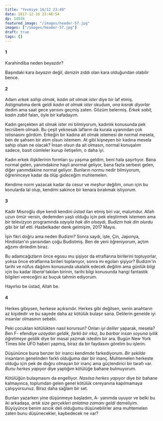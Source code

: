 ```yaml
---
title: "Yevmiye 16/12 23:48"
date: 2017-12-16 23:48:54
dp: 14034
featured_image: "/images/header-57.jpg"
images: ["/images/header-57.jpg"]
draft: true
tags: []
---
```




#### 1

Karahindiba neden beyazdır?

Başındaki kara *beyazın* değil, *denizin* zıddı olan kara olduğundan olabilir
bence.

#### 2

Adam *erkek sahip olmak, kadın ait olmak ister* diye bir laf etmiş. Astigmatıma
denk geldi *kadın at olmak ister* okudum, *ona kısrak diyorlar* dedim ama saat
gece yarısını geçmiş zaten. Gözüm belermiş. *Erkek sabit, kadın zabit* falan,
öyle bir kafadayım.

Kadın gerçekten ait olmak ister mi bilmiyorum, kadınlık konusunda pek tecrübem
olmadı. Bu çeşit yeknesak lafların da kurala uyanından çok istisnasını gördüm.
Erkeğin bir kadına ait olmak istemesi de normal mesela, ben de şahsen bir atım
olsun istemem. At gibi kişneyen bir kadına mesela sahip olsan ne olacak? İnsan
olsun da ait olmasın, normal konuşalım sadece, basit cümleler kurup iletişelim,
o daha iyi.

Kadın erkek ilişkilerinin formları şu yaşıma geldim, beni hala şaşırtıyor. Bana
normal gelen, yanımdakine hayli anormal geliyor, bana fazla serbest gelen, diğer
yanımdakine normal geliyor. Bunların *normu* nedir bilmiyorum, öğreninceye kadar
da ölüp gideceğim muhtemelen. 

Kendime norm yazacak kadar da cesur ve *meşhur* değilim, onun için bu konularda
lal olup, kendimi sakince bir kenara bırakmak istiyorum. 

#### 3

Kadir Mısıroğlu diye kendi kendini *üstad* ilan etmiş biri var, malumdur. Allah
uzun ömür versin, dedemden yaşlı olduğu için pek eleştirmek istemem ama bir
televizyon programında *sayıyla hak din olsaydı, Budizm hak din olurdu* gibi bir
laf etti. Hasbelkader denk gelmişim, 2017 Mayıs.

İşin fikri doğru ama neden Budizm? Sonra saydı, işte, Çin, Japonya, Hindistan'ın
yarısından çoğu Budistmiş. Ben de yeni öğreniyorum, açtım ağzımı dinledim biraz.

Bu adamcağızların önce egosu mu şişiyor da etraflarına birilerini topluyorlar,
yoksa önce etraflarına birileri toplanıyor, sonra mı egoları şişiyor? Budizm'in
tarihi ve nüfus dağılımı konusunda ukalalık edecek değilim ama günlük bilgi için
bu kadar *liberal* takılan birinin, tarihi bilgi konusunda hangi fantastik
bilgileri vereceğini az buçuk tahmin ediyorum. 

Hayırlısı be üstad, Allah be. 

#### 4

Herkes gibiysen, herkese açıksındır. Herkes gibi değilsen, senin anahtarın az
kişidedir ve bu sayede daha az kötülük bulaşır sana. Delilerin genelde iyi
insanlar olmasının sebebi.

Peki çocukları kötülükten nasıl korursun? Onları *iyi deliler* yaparak, mesela?
Ben F- efendiye *uzaydan geldik, farklı bir ırkız, bu barbar insan soyuna
iyilik öğretmeye geldik* diye bir masal yazmak istedim bir ara. Bugün New York
Times bile UFO haberi yapmış, biraz da bir faydasını görelim bu işlerin. 

Düşününce buna benzer bir inancı kendimde farkediyorum. *Bir şekilde* insanların
genelinden farklı olduğuma dair bir inanç. Muhtemelen herkeste olduğu için pek
de doğru olmayan bir inanç ama güçlendirici bir tarafı var. *Bunu herkes
yapıyor* diye yaptığım kötülüğe bahane bulmuyorum.

Kötülüğün bulaşmasını da engelliyor. *Nasılsa herkes yapıyor* diye bir bahane
kalmayınca, toplumdan gelen genel kötülük cereyanına kapılmamaya çalışıyorsunuz.
Biraz daha sağlam bir set.

Bunları yazarken yine düşünmeye başladım, A- yanımda uyuyor ve belki bu iki
arkadaşa, *artık size gerçekleri anlatma zamanı geldi* demeliyim. Büyüyünce
benim azıcık deli olduğumu düşünebilirler ama muhtemelen zaten bunu
düşünecekler, kaybedecek ne var? 


